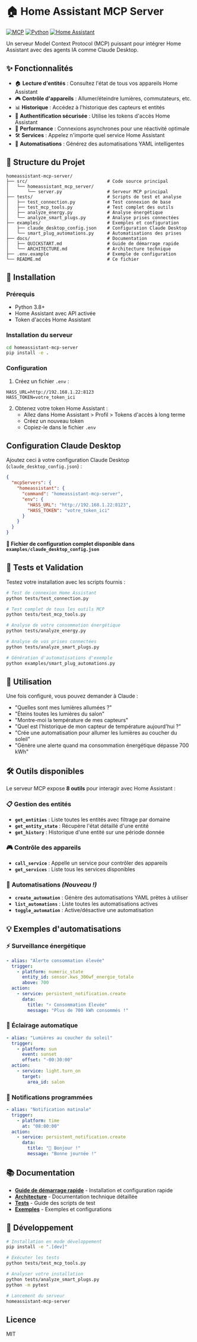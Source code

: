 # 🏠 Home Assistant MCP Server

[![MCP](https://img.shields.io/badge/MCP-Compatible-green)](https://modelcontextprotocol.io/)
[![Python](https://img.shields.io/badge/Python-3.8+-blue)](https://www.python.org/)
[![Home Assistant](https://img.shields.io/badge/Home%20Assistant-Compatible-orange)](https://www.home-assistant.io/)

Un serveur Model Context Protocol (MCP) puissant pour intégrer Home Assistant avec des agents IA comme Claude Desktop.

## ✨ Fonctionnalités

- 🏠 **Lecture d'entités** : Consultez l'état de tous vos appareils Home Assistant
- 🎮 **Contrôle d'appareils** : Allumer/éteindre lumières, commutateurs, etc.
- 📊 **Historique** : Accédez à l'historique des capteurs et entités
- 🔐 **Authentification sécurisée** : Utilise les tokens d'accès Home Assistant
- 🚀 **Performance** : Connexions asynchrones pour une réactivité optimale
- 🛠️ **Services** : Appelez n'importe quel service Home Assistant
- 🤖 **Automatisations** : Générez des automatisations YAML intelligentes

## 📁 Structure du Projet

```
homeassistant-mcp-server/
├── src/                              # Code source principal
│   └── homeassistant_mcp_server/
│       └── server.py                 # Serveur MCP principal
├── tests/                            # Scripts de test et analyse
│   ├── test_connection.py            # Test connexion de base
│   ├── test_mcp_tools.py             # Test complet des outils
│   ├── analyze_energy.py             # Analyse énergétique
│   └── analyze_smart_plugs.py        # Analyse prises connectées
├── examples/                         # Exemples et configuration
│   ├── claude_desktop_config.json    # Configuration Claude Desktop
│   └── smart_plug_automations.py     # Automatisations des prises
├── docs/                             # Documentation
│   ├── QUICKSTART.md                 # Guide de démarrage rapide
│   └── ARCHITECTURE.md               # Architecture technique
├── .env.example                      # Exemple de configuration
└── README.md                         # Ce fichier
```

## 🚀 Installation

### Prérequis

- Python 3.8+
- Home Assistant avec API activée
- Token d'accès Home Assistant

### Installation du serveur

```bash
cd homeassistant-mcp-server
pip install -e .
```

### Configuration

1. Créez un fichier `.env` :

```env
HASS_URL=http://192.168.1.22:8123
HASS_TOKEN=votre_token_ici
```

2. Obtenez votre token Home Assistant :
   - Allez dans Home Assistant > Profil > Tokens d'accès à long terme
   - Créez un nouveau token
   - Copiez-le dans le fichier `.env`

## Configuration Claude Desktop

Ajoutez ceci à votre configuration Claude Desktop (`claude_desktop_config.json`) :

```json
{
  "mcpServers": {
    "homeassistant": {
      "command": "homeassistant-mcp-server",
      "env": {
        "HASS_URL": "http://192.168.1.22:8123",
        "HASS_TOKEN": "votre_token_ici"
      }
    }
  }
}
```

**📄 Fichier de configuration complet disponible dans `examples/claude_desktop_config.json`**

## 🧪 Tests et Validation

Testez votre installation avec les scripts fournis :

```bash
# Test de connexion Home Assistant
python tests/test_connection.py

# Test complet de tous les outils MCP
python tests/test_mcp_tools.py

# Analyse de votre consommation énergétique
python tests/analyze_energy.py

# Analyse de vos prises connectées
python tests/analyze_smart_plugs.py

# Génération d'automatisations d'exemple
python examples/smart_plug_automations.py
```

## 💬 Utilisation

Une fois configuré, vous pouvez demander à Claude :

- "Quelles sont mes lumières allumées ?"
- "Éteins toutes les lumières du salon"
- "Montre-moi la température de mes capteurs"
- "Quel est l'historique de mon capteur de température aujourd'hui ?"
- "Crée une automatisation pour allumer les lumières au coucher du soleil"
- "Génère une alerte quand ma consommation énergétique dépasse 700 kWh"

## 🛠️ Outils disponibles

Le serveur MCP expose **8 outils** pour interagir avec Home Assistant :

### 📋 **Gestion des entités**
- **`get_entities`** : Liste toutes les entités avec filtrage par domaine
- **`get_entity_state`** : Récupère l'état détaillé d'une entité
- **`get_history`** : Historique d'une entité sur une période donnée

### 🎮 **Contrôle des appareils**
- **`call_service`** : Appelle un service pour contrôler des appareils
- **`get_services`** : Liste tous les services disponibles

### 🤖 **Automatisations** *(Nouveau !)*
- **`create_automation`** : Génère des automatisations YAML prêtes à utiliser
- **`list_automations`** : Liste toutes les automatisations actives
- **`toggle_automation`** : Active/désactive une automatisation

## 💡 Exemples d'automatisations

### ⚡ **Surveillance énergétique**
```yaml
- alias: "Alerte consommation élevée"
  trigger:
    - platform: numeric_state
      entity_id: sensor.kws_306wf_energie_totale
      above: 700
  action:
    - service: persistent_notification.create
      data:
        title: "⚡ Consommation Élevée"
        message: "Plus de 700 kWh consommés !"
```

### 🌅 **Éclairage automatique**
```yaml
- alias: "Lumières au coucher du soleil"
  trigger:
    - platform: sun
      event: sunset
      offset: "-00:30:00"
  action:
    - service: light.turn_on
      target:
        area_id: salon
```

### 📅 **Notifications programmées**
```yaml
- alias: "Notification matinale"
  trigger:
    - platform: time
      at: "08:00:00"
  action:
    - service: persistent_notification.create
      data:
        title: "🌅 Bonjour !"
        message: "Bonne journée !"
```

## 📚 Documentation

- **[Guide de démarrage rapide](docs/QUICKSTART.md)** - Installation et configuration rapide
- **[Architecture](docs/ARCHITECTURE.md)** - Documentation technique détaillée
- **[Tests](tests/README.md)** - Guide des scripts de test
- **[Exemples](examples/README.md)** - Exemples et configurations

## 🔧 Développement

```bash
# Installation en mode développement
pip install -e ".[dev]"

# Exécuter les tests
python tests/test_mcp_tools.py

# Analyser votre installation
python tests/analyze_smart_plugs.py
python -m pytest

# Lancement du serveur
homeassistant-mcp-server
```

## Licence

MIT